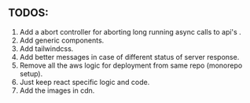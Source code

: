 ## TODOS:

1. Add a abort controller for aborting long running async calls to api's .
2. Add generic components.
3. Add tailwindcss.
4. Add better messages in case of different status of server response.
5. Remove all the aws logic for deployment from same repo (monorepo setup).
6. Just keep react specific logic and code.
7. Add the images in cdn.